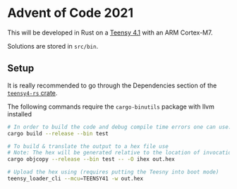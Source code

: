 # Advent of Code 2021 

This will be developed in Rust on a [Teensy 4.1](https://www.pjrc.com/store/teensy41.html) 
with an ARM Cortex-M7.

Solutions are stored in `src/bin`.

## Setup
It is really recommended to go through the Dependencies section of the [`teensy4-rs`
crate](https://github.com/mciantyre/teensy4-rs/blob/master/README.md#dependencies).

The following commands require the `cargo-binutils` package with llvm installed
```bash
# In order to build the code and debug compile time errors one can use:
cargo build --release --bin test 

# To build & translate the output to a hex file use
# Note: The hex will be generated relative to the location of invocation
cargo objcopy --release --bin test -- -O ihex out.hex

# Upload the hex using (requires putting the Teesny into boot mode)
teensy_loader_cli --mcu=TEENSY41 -w out.hex
```

